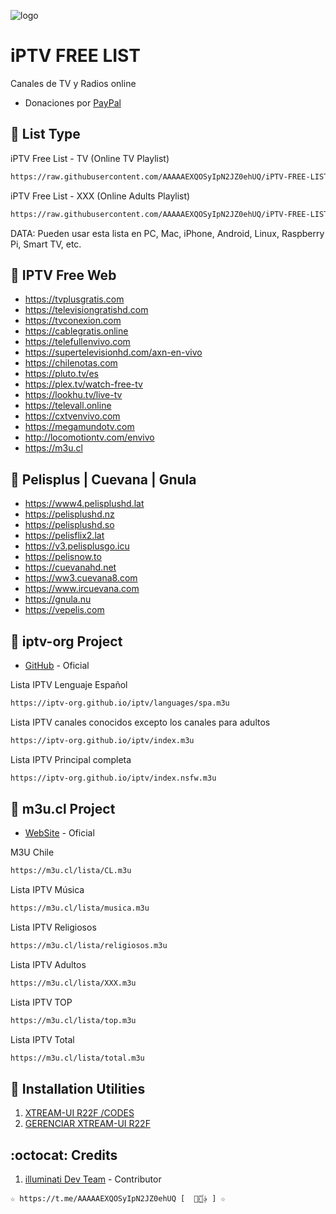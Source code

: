 ﻿![logo](https://cuarteldelmetal.com/wp-content/uploads/2023/04/Que-es-IPTV.webp)
 
# iPTV FREE LIST 
Canales de TV y Radios online

* Donaciones por [PayPal](https://paypal.me/jonyriverasepulveda)

## :book: List Type

iPTV Free List - TV (Online TV Playlist)
```bash
https://raw.githubusercontent.com/AAAAAEXQOSyIpN2JZ0ehUQ/iPTV-FREE-LIST/master/iPTV-Free-List_TV.m3u
```

iPTV Free List - XXX (Online Adults Playlist)
```bash
https://raw.githubusercontent.com/AAAAAEXQOSyIpN2JZ0ehUQ/iPTV-FREE-LIST/master/iPTV-Free-List_XXX.m3u
```
DATA: Pueden usar esta lista en PC, Mac, iPhone, Android, Linux, Raspberry Pi, Smart TV, etc.

## :book: IPTV Free Web
* https://tvplusgratis.com
* https://televisiongratishd.com
* https://tvconexion.com
* https://cablegratis.online
* https://telefullenvivo.com
* https://supertelevisionhd.com/axn-en-vivo
* https://chilenotas.com
* https://pluto.tv/es
* https://plex.tv/watch-free-tv
* https://lookhu.tv/live-tv
* https://televall.online
* https://cxtvenvivo.com
* https://megamundotv.com
* http://locomotiontv.com/envivo
* https://m3u.cl

## :book: Pelisplus | Cuevana | Gnula
* https://www4.pelisplushd.lat
* https://pelisplushd.nz
* https://pelisplushd.so
* https://pelisflix2.lat
* https://v3.pelisplusgo.icu
* https://pelisnow.to
* https://cuevanahd.net
* https://ww3.cuevana8.com
* https://www.ircuevana.com
* https://gnula.nu
* https://vepelis.com

## :book: iptv-org Project
* [GitHub](https://github.com/iptv-org/iptv) - Oficial 

Lista IPTV Lenguaje Español
```bash
https://iptv-org.github.io/iptv/languages/spa.m3u
```
Lista IPTV canales conocidos excepto los canales para adultos
```bash
https://iptv-org.github.io/iptv/index.m3u
```
Lista IPTV Principal completa
```bash
https://iptv-org.github.io/iptv/index.nsfw.m3u
```

## :book: m3u.cl Project
* [WebSite](https://m3u.cl) - Oficial

M3U Chile
```bash
https://m3u.cl/lista/CL.m3u
```
Lista IPTV Música
```bash
https://m3u.cl/lista/musica.m3u
```
Lista IPTV Religiosos
```bash
https://m3u.cl/lista/religiosos.m3u
```
Lista IPTV Adultos
```bash
https://m3u.cl/lista/XXX.m3u
```
Lista IPTV TOP
```bash
https://m3u.cl/lista/top.m3u
```
Lista IPTV Total
```bash
https://m3u.cl/lista/total.m3u
```

## :book: Installation Utilities
1. [XTREAM-UI R22F /CODES](https://github.com/AAAAAEXQOSyIpN2JZ0ehUQ/iPTV-FREE-LIST/tree/master/Install/xtream-ui)
2. [GERENCIAR XTREAM-UI R22F](https://github.com/AAAAAEXQOSyIpN2JZ0ehUQ/iPTV-FREE-LIST/tree/master/Install/gestorextream-ui)

## :octocat: Credits
1. [illuminati Dev Team](https://t.me/AAAAAEXQOSyIpN2JZ0ehUQ) - Contributor 
```
☆ https://t.me/AAAAAEXQOSyIpN2JZ0ehUQ [  ⃘⃤꙰✰ ] ☆
```
